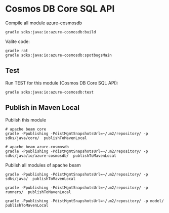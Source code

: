 <!--
    Licensed to the Apache Software Foundation (ASF) under one
    or more contributor license agreements.  See the NOTICE file
    distributed with this work for additional information
    regarding copyright ownership.  The ASF licenses this file
    to you under the Apache License, Version 2.0 (the
    "License"); you may not use this file except in compliance
    with the License.  You may obtain a copy of the License at

      http://www.apache.org/licenses/LICENSE-2.0

    Unless required by applicable law or agreed to in writing,
    software distributed under the License is distributed on an
    "AS IS" BASIS, WITHOUT WARRANTIES OR CONDITIONS OF ANY
    KIND, either express or implied.  See the License for the
    specific language governing permissions and limitations
    under the License.
-->

# Cosmos DB Core SQL API

Compile all module azure-cosmosdb

```shell
gradle sdks:java:io:azure-cosmosdb:build
```

Valite code:
```shell
gradle rat
gradle sdks:java:io:azure-cosmosdb:spotbugsMain
```

## Test

Run TEST for this module (Cosmos DB Core SQL API):

```shell
gradle sdks:java:io:azure-cosmosdb:test
```


## Publish in Maven Local

Publish this module

```shell
# apache beam core
gradle -Ppublishing -PdistMgmtSnapshotsUrl=~/.m2/repository/ -p sdks/java/core/  publishToMavenLocal

# apache beam azure-cosmosdb
gradle -Ppublishing -PdistMgmtSnapshotsUrl=~/.m2/repository/ -p sdks/java/io/azure-cosmosdb/  publishToMavenLocal
```

Publish all modules of apache beam

```shell
gradle -Ppublishing -PdistMgmtSnapshotsUrl=~/.m2/repository/ -p sdks/java/  publishToMavenLocal

gradle -Ppublishing -PdistMgmtSnapshotsUrl=~/.m2/repository/ -p runners/  publishToMavenLocal

gradle -Ppublishing -PdistMgmtSnapshotsUrl=~/.m2/repository/ -p model/ publishToMavenLocal
```


